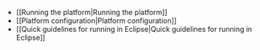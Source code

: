 * [[Running the platform|Running the platform]]
* [[Platform configuration|Platform configuration]]
* [[Quick guidelines for running in Eclipse|Quick guidelines for running in Eclipse]]